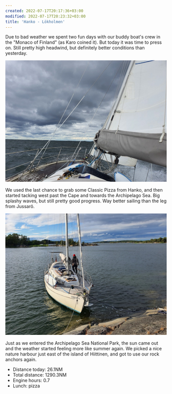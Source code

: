 ```yaml
---
created: 2022-07-17T20:17:36+03:00
modified: 2022-07-17T20:23:32+03:00
title: 'Hanko - Lökholmen'
---
```


Due to bad weather we spent two fun days with our buddy boat's crew in the "Monaco of Finland" (as Karo coined it). But today it was time to press on. Still pretty high headwind, but definitely better conditions than yesterday.

![Image](../2022/508090e1957d0576801fc21a57581f57.jpg) 

We used the last chance to grab some Classic Pizza from Hanko, and then started tacking west past the Cape and towards the Archipelago Sea. Big splashy waves, but still pretty good progress. Way better sailing than the leg from Jussarö.

![Image](../2022/0e0140786a82605fe18702c515570800.jpg) 

Just as we entered the Archipelago Sea National Park, the sun came out and the weather started feeling more like summer again. We picked a nice nature harbour just east of the island of Hiittinen, and got to use our rock anchors again.

* Distance today: 26.1NM
* Total distance: 1290.3NM
* Engine hours: 0.7
* Lunch: pizza
